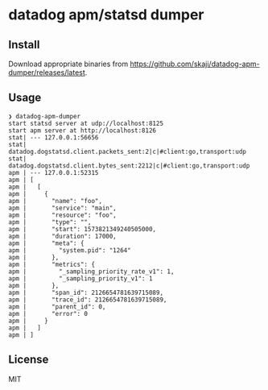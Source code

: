 # datadog apm/statsd dumper

## Install

Download appropriate binaries from https://github.com/skaji/datadog-apm-dumper/releases/latest.

## Usage

```
❯ datadog-apm-dumper
start statsd server at udp://localhost:8125
start apm server at http://localhost:8126
stat| --- 127.0.0.1:56656
stat| datadog.dogstatsd.client.packets_sent:2|c|#client:go,transport:udp
stat| datadog.dogstatsd.client.bytes_sent:2212|c|#client:go,transport:udp
apm | --- 127.0.0.1:52315
apm | [
apm |   [
apm |     {
apm |       "name": "foo",
apm |       "service": "main",
apm |       "resource": "foo",
apm |       "type": "",
apm |       "start": 1573821349240505000,
apm |       "duration": 17000,
apm |       "meta": {
apm |         "system.pid": "1264"
apm |       },
apm |       "metrics": {
apm |         "_sampling_priority_rate_v1": 1,
apm |         "_sampling_priority_v1": 1
apm |       },
apm |       "span_id": 2126654781639715089,
apm |       "trace_id": 2126654781639715089,
apm |       "parent_id": 0,
apm |       "error": 0
apm |     }
apm |   ]
apm | ]
```

## License

MIT
